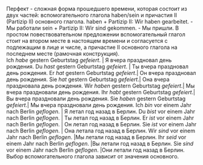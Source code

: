 Перфект - сложная форма прошедшего времени, которая состоит из двух частей: вспомогательного глагола haben/sein и причастия II (Partizip II) основного глагола.
haben + Partizip II: Wir haben gearbeitet. - Мы работали
sein + Partizip II: Wir sind gekommen. - Мы пришли.
В простом повествовательном предложении вспомогательный глагол стоит на втором месте в настоящем времени и согласуется с подлежащим в лице и числе, а причастие II основного глагола на последнем месте (рамочная конструкция).  
Ich *habe* gestern Geburtstag *gefeiert*. | Я вчера праздновал день рождения.
Du *hast* gestern Geburtstag *gefeiert*. | Ты вчера праздновал день рождения.
Er *hat* gestern Geburtstag *gefeiert*.| Он вчера праздновал день рождения.
Sie *hat* gestern Geburtstag *gefeiert*.| Она вчера праздновала день рождения.
Wir *haben* gestern Geburtstag *gefeiert*.| Мы вчера праздновали день рождения.
Ihr *habt* gestern Geburtstag *gefeiert*.| Вы вчера праздновали день рождения.
Sie *haben* gestern Geburtstag *gefeiert*.| Мы вчера праздновали день рождения.
Ich *bin* vor einem Jahr nach Berlin *geflogen*. | Я летал год назад  в Берлин.
Du *bist* vor einem Jahr nach Berlin *geflogen*. | Ты летал год назад  в Берлин.
Er *ist* vor einem Jahr nach Berlin *geflogen*. | Он летал год назад  в Берлин.
Sie *ist* vor einem Jahr nach Berlin *geflogen*. | Она летала год назад  в Берлин.
Wir *sind* vor einem Jahr nach Berlin *geflogen*. |Мы летали год назад  в Берлин.
Ihr *seid* vor einem Jahr nach Berlin *geflogen*. |Вы летали год назад  в Берлин.
Sie *sind* vor einem Jahr nach Berlin *geflogen*. |Они летали год назад  в Берлин.
Выбор вспомогательного глагола зависит от значения основного.
